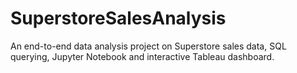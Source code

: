 # SuperstoreSalesAnalysis
An end-to-end data analysis project on Superstore sales data, SQL querying, Jupyter Notebook and interactive Tableau dashboard.
